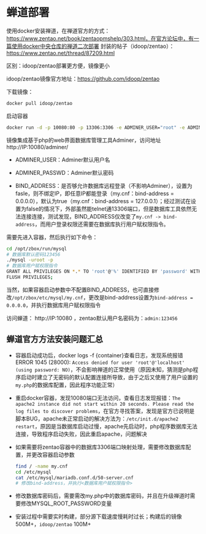 # 蝉道部署

使用docker安装禅道，在禅道官方的方式：https://www.zentao.net/book/zentaopmshelp/303.html，在官方论坛中，有一篇使用docker中央仓库的禅道二次部署
封装的帖子（idoop/zentao）：https://www.zentao.net/thread/87209.html

区别：idoop/zentao部署更方便，镜像更小

idoop/zentao镜像官方地址：https://github.com/idoop/zentao

下载镜像：

```bash
docker pull idoop/zentao
```

启动容器

```bash
docker run -d -p 10080:80 -p 13306:3306 -e ADMINER_USER="root" -e ADMINER_PASSWD="zentao" -e BIND_ADDRESS="false" -v $PWD/zentao:/opt/zbox --name zentao idoop/zentao
```

镜像集成基于php的web界面数据库管理工具Adminer，访问地址http://IP:10080/adminer/

* ADMINER_USER：Adminer默认用户名
* ADMINER_PASSWD：Adminer默认密码

* BIND_ADDRESS：是否够允许数据库远程登录（不影响Adminer），设置为fasle，则不绑定IP，即任意IP都能登录（my.cnf：bind-address = 0.0.0.0），默认为true（my.cnf：bind-address = 127.0.0.1）；经过测试在设置为false的情况下，外部虽然能telnet通13306端口，但是数据库工具依然无法连接连接，测试发现，BIND_ADDRESS仅改变了`my.cnf -> bind-address`，而用户登录权限还需要在数据库执行用户赋权限指令。

需要先进入容器，然后执行如下命令：

```bash
cd /opt/zbox/run/mysql
# 数据库默认密码123456
./mysql -uroot -p
# 数据库用户赋权限指令
GRANT ALL PRIVILEGES ON *.* TO 'root'@'%' IDENTIFIED BY 'password' WITH GRANT OPTION;
FLUSH PRIVILEGES;
```

当然，如果容器启动参数中不配置BIND_ADDRESS，也可直接修改`/opt/zbox/etc/mysql/my.cnf`，更改是bind-address设置为`bind-address = 0.0.0.0`，并执行数据库用户赋权限指令

访问蝉道：  http://IP:10080  ，zentao默认用户名密码为：`admin:123456`


## 蝉道官方方法安装问题汇总

* 容器启动成功后，docker logs -f {container}查看日志，发现系统报错ERROR 1045 (28000): `Access denied for user 'root'@'localhost' (using password: NO)`，不会影响禅道的正常使用（原因未知，猜测是php程序启动时建立了无密码的默认配置连接所导致，由于之后又使用了用户设置的`my.php`的数据库配置，因此程序功能正常）

* 重启docker容器，发现10080端口无法访问，查看日志发现报错：`The apache2 instance did not start within 20 seconds. Please read the log files to discover problems`，在官方寻找答案，发现是官方已说明是脚本BUG，apache未正常启动的解决方法为：`/etc/init.d/apache2 restart`，原因是当数据库启动过慢，apache先启动时，php程序数据库无法连接，导致程序启动失败，因此重启apache，问题解决

* 如果需要将zentao容器中的数据库3306端口映射处理，需要修改数据库配置，并更改容器启动参数

    ```bash
    find / -name my.cnf
    cd /etc/mysql
    cat /etc/mysql/mariadb.conf.d/50-server.cnf
    # 修改bind-address，并执行<数据库用户赋权限指令>
    ```

* 修改数据库密码后，需要需改my.php中的数据库密码，并且在升级禅道时需要修改MYSQL_ROOT_PASSWORD变量

* 安装过程中需要实时构建，部分源下载速度慢耗时过长；构建后的镜像500M+，`idoop/zentao` 100M+